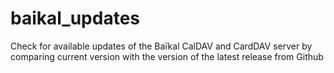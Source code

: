# baikal_updates
Check for available updates of the Baïkal CalDAV and CardDAV server by comparing current version with the version of the latest release from Github
